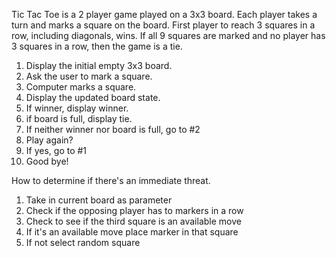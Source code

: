 Tic Tac Toe is a 2 player game played on a 3x3 board. Each player takes a turn and marks a square on the board.
First player to reach 3 squares in a row, including diagonals, wins. If all 9 squares are marked and no player has 3 squares in a row, then the game is a tie.

1. Display the initial empty 3x3 board.
2. Ask the user to mark a square.
3. Computer marks a square.
4. Display the updated board state.
5. If winner, display winner.
6. if board is full, display tie.
7. If neither winner nor board is full, go to #2
8. Play again?
9. If yes, go to #1
10. Good bye!

How to determine if there's an immediate threat.

1. Take in current board as parameter
2. Check if the opposing player has to markers in a row
3. Check to see if the third square is an available move
4. If it's an available move place marker in that square
5. If not select random square
